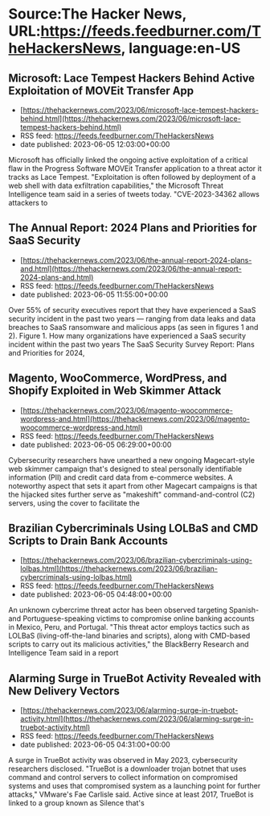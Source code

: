 # Source:The Hacker News, URL:https://feeds.feedburner.com/TheHackersNews, language:en-US

## Microsoft: Lace Tempest Hackers Behind Active Exploitation of MOVEit Transfer App
 - [https://thehackernews.com/2023/06/microsoft-lace-tempest-hackers-behind.html](https://thehackernews.com/2023/06/microsoft-lace-tempest-hackers-behind.html)
 - RSS feed: https://feeds.feedburner.com/TheHackersNews
 - date published: 2023-06-05 12:03:00+00:00

Microsoft has officially linked the ongoing active exploitation of a critical flaw in the Progress Software MOVEit Transfer application to a threat actor it tracks as Lace Tempest.
"Exploitation is often followed by deployment of a web shell with data exfiltration capabilities," the Microsoft Threat Intelligence team said in a series of tweets today. "CVE-2023-34362 allows attackers to

## The Annual Report: 2024 Plans and Priorities for SaaS Security
 - [https://thehackernews.com/2023/06/the-annual-report-2024-plans-and.html](https://thehackernews.com/2023/06/the-annual-report-2024-plans-and.html)
 - RSS feed: https://feeds.feedburner.com/TheHackersNews
 - date published: 2023-06-05 11:55:00+00:00

Over 55% of security executives report that they have experienced a SaaS security incident in the past two years — ranging from data leaks and data breaches to SaaS ransomware and malicious apps (as seen in figures 1 and 2). 
Figure 1. How many organizations have experienced a SaaS security incident within the past two years
The SaaS Security Survey Report: Plans and Priorities for 2024,

## Magento, WooCommerce, WordPress, and Shopify Exploited in Web Skimmer Attack
 - [https://thehackernews.com/2023/06/magento-woocommerce-wordpress-and.html](https://thehackernews.com/2023/06/magento-woocommerce-wordpress-and.html)
 - RSS feed: https://feeds.feedburner.com/TheHackersNews
 - date published: 2023-06-05 06:29:00+00:00

Cybersecurity researchers have unearthed a new ongoing Magecart-style web skimmer campaign that's designed to steal personally identifiable information (PII) and credit card data from e-commerce websites.
A noteworthy aspect that sets it apart from other Magecart campaigns is that the hijacked sites further serve as "makeshift" command-and-control (C2) servers, using the cover to facilitate the

## Brazilian Cybercriminals Using LOLBaS and CMD Scripts to Drain Bank Accounts
 - [https://thehackernews.com/2023/06/brazilian-cybercriminals-using-lolbas.html](https://thehackernews.com/2023/06/brazilian-cybercriminals-using-lolbas.html)
 - RSS feed: https://feeds.feedburner.com/TheHackersNews
 - date published: 2023-06-05 04:48:00+00:00

An unknown cybercrime threat actor has been observed targeting Spanish- and Portuguese-speaking victims to compromise online banking accounts in Mexico, Peru, and Portugal.
"This threat actor employs tactics such as LOLBaS (living-off-the-land binaries and scripts), along with CMD-based scripts to carry out its malicious activities," the BlackBerry Research and Intelligence Team said in a report

## Alarming Surge in TrueBot Activity Revealed with New Delivery Vectors
 - [https://thehackernews.com/2023/06/alarming-surge-in-truebot-activity.html](https://thehackernews.com/2023/06/alarming-surge-in-truebot-activity.html)
 - RSS feed: https://feeds.feedburner.com/TheHackersNews
 - date published: 2023-06-05 04:31:00+00:00

A surge in TrueBot activity was observed in May 2023, cybersecurity researchers disclosed.
"TrueBot is a downloader trojan botnet that uses command and control servers to collect information on compromised systems and uses that compromised system as a launching point for further attacks," VMware's Fae Carlisle said.
Active since at least 2017, TrueBot is linked to a group known as Silence that's

